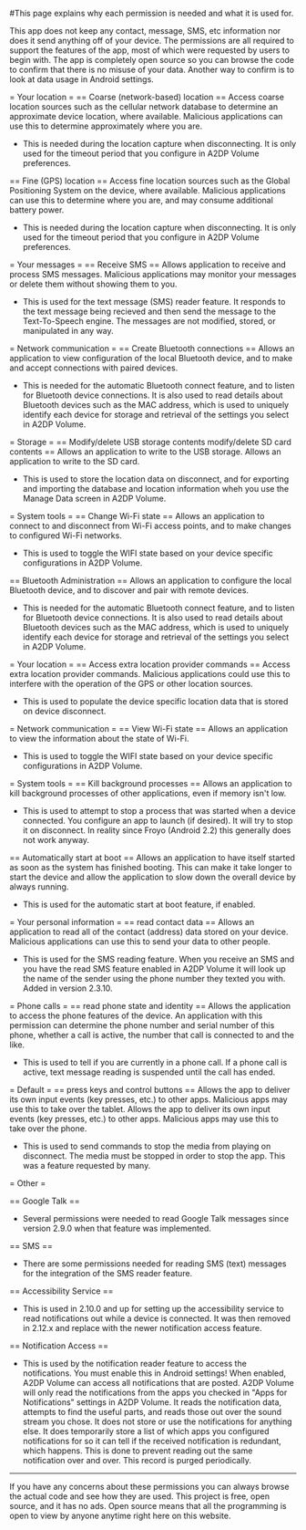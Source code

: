 #This page explains why each permission is needed and what it is used for.

This app does not keep any contact, message, SMS, etc information nor does it send anything off of your device.  The permissions are all required to support the features of the app, most of which were requested by users to begin with.  The app is completely open source so you can browse the code to confirm that there is no misuse of your data. Another way to confirm is to look at data usage in Android settings.

= Your location =
== Coarse (network-based) location ==
Access coarse location sources such as the cellular network database to determine an approximate device location, where available. Malicious applications can use this to determine approximately where you are.
  * This is needed during the location capture when disconnecting.  It is only used for the timeout period that you configure in A2DP Volume preferences.

== Fine (GPS) location ==
Access fine location sources such as the Global Positioning System on the device, where available. Malicious applications can use this to determine where you are, and may consume additional battery power.
  * This is needed during the location capture when disconnecting.  It is only used for the timeout period that you configure in A2DP Volume preferences.

= Your messages =
== Receive SMS ==
Allows application to receive and process SMS messages. Malicious applications may monitor your messages or delete them without showing them to you.
  * This is used for the text message (SMS) reader feature.  It responds to the text message being recieved and then send the message to the Text-To-Speech engine.  The messages are not modified, stored, or manipulated in any way.

= Network communication =
== Create Bluetooth connections ==
Allows an application to view configuration of the local Bluetooth device, and to make and accept connections with paired devices.
  * This is needed for the automatic Bluetooth connect feature, and to listen for Bluetooth device connections.  It is also used to read details about Bluetooth devices such as the MAC address, which is used to uniquely identify each device for storage and retrieval of the settings you select in A2DP Volume.

= Storage =
== Modify/delete USB storage contents modify/delete SD card contents ==
Allows an application to write to the USB storage. Allows an application to write to the SD card.
  * This is used to store the location data on disconnect, and for exporting and importing the database and location information wheh you use the Manage Data screen in A2DP Volume.

= System tools =
== Change Wi-Fi state ==
Allows an application to connect to and disconnect from Wi-Fi access points, and to make changes to configured Wi-Fi networks.
  * This is used to toggle the WIFI state based on your device specific configurations in A2DP Volume.

== Bluetooth Administration ==
Allows an application to configure the local Bluetooth device, and to discover and pair with remote devices.
  * This is needed for the automatic Bluetooth connect feature, and to listen for Bluetooth device connections.  It is also used to read details about Bluetooth devices such as the MAC address, which is used to uniquely identify each device for storage and retrieval of the settings you select in A2DP Volume.

= Your location =
== Access extra location provider commands ==
Access extra location provider commands. Malicious applications could use this to interfere with the operation of the GPS or other location sources.
  * This is used to populate the device specific location data that is stored on device disconnect.

= Network communication = 
== View Wi-Fi state ==
Allows an application to view the information about the state of Wi-Fi.
  * This is used to toggle the WIFI state based on your device specific configurations in A2DP Volume.

= System tools =
== Kill background processes  ==
Allows an application to kill background processes of other applications, even if memory isn't low.
  * This is used to attempt to stop a process that was started when a device connected.  You configure an app to launch (if desired).  It will try to stop it on disconnect.  In reality since Froyo (Android 2.2) this generally does not work anyway.

== Automatically start at boot ==
Allows an application to have itself started as soon as the system has finished booting. This can make it take longer to start the device and allow the application to slow down the overall device by always running.
  * This is used for the automatic start at boot feature, if enabled.

= Your personal information =
== read contact data ==
Allows an application to read all of the contact (address) data stored on your device. Malicious applications can use this to send your data to other people.
  * This is used for the SMS reading feature.  When you receive an SMS and you have the read SMS feature enabled in A2DP Volume it will look up the name of the sender using the phone number they texted you with.  Added in version 2.3.10.

= Phone calls =
== read phone state and identity ==
Allows the application to access the phone features of the device. An application with this permission can determine the phone number and serial number of this phone, whether a call is active, the number that call is connected to and the like.
  * This is used to tell if you are currently in a phone call.  If a phone call is active, text message reading is suspended until the call has ended.

= Default =
== press keys and control buttons ==
Allows the app to deliver its own input events (key presses, etc.) to other apps. Malicious apps may use this to take over the tablet. Allows the app to deliver its own input events (key presses, etc.) to other apps. Malicious apps may use this to take over the phone.
  * This is used to send commands to stop the media from playing on disconnect.  The media must be stopped in order to stop the app.  This was a feature requested by many.

= Other =

== Google Talk ==
 * Several permissions were needed to read Google Talk messages since version 2.9.0 when that feature was implemented.

== SMS ==
 * There are some permissions needed for reading SMS (text) messages for the integration of the SMS reader feature.

== Accessibility Service ==
 * This is used in 2.10.0 and up for setting up the accessibility service to read notifications out while a device is connected.  It was then removed in 2.12.x and replace with the newer notification access feature.

== Notification Access ==
 * This is used by the notification reader feature to access the notifications.  You must enable this in Android settings!  When enabled, A2DP Volume can access all notifications that are posted.  A2DP Volume will only read the notifications from the apps you checked in "Apps for Notifications" settings in A2DP Volume.  It reads the notification data, attempts to find the useful parts, and reads those out over the sound stream you chose.  It does not store or use the notifications for anything else.  It does temporarily store a list of which apps you configured notifications for so it can tell if the received notification is redundant, which happens.  This is done to prevent reading out the same notification over and over.  This record is purged periodically.

----
If you have any concerns about these permissions you can always browse the actual code and see how they are used.  This project is free, open source, and it has no ads.  Open source means that all the programming is open to view by anyone anytime right here on this website.